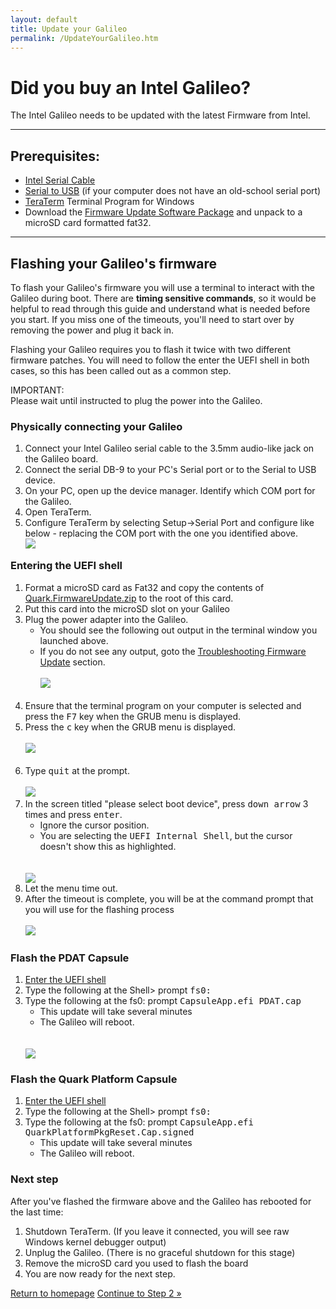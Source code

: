 ```yaml
---
layout: default
title: Update your Galileo
permalink: /UpdateYourGalileo.htm
---
```


<div class="container">
  <h1>Did you buy an Intel Galileo?</h1>
  The Intel Galileo needs to be updated with the latest Firmware from Intel.
  <hr/>
  <h2> Prerequisites: </h2>
  <ul>
    <li>
      <a href="http://www.amazon.com/gp/product/B004IY4L86/ref=oh_details_o05_s00_i00">Intel Serial Cable</a>
    </li>
    <li>
      <a href="http://www.amazon.com/dp/B00425S1H8?psc=1">Serial to USB</a> (if your computer does not have an old-school serial port)
    </li>
    <li>
      <a href="http://ttssh2.sourceforge.jp/index.html.en">TeraTerm</a> Terminal Program for Windows
    </li>
    <li>
      Download the <a href="<placeholder>">Firmware Update Software Package</a> and unpack to a microSD card formatted fat32.
    </li>
  </ul>
  <hr/>

  <h2>Flashing your Galileo's firmware</h2>
  <p>To flash your Galileo's firmware you will use a terminal to interact with the Galileo during boot. There are <b>timing sensitive commands</b>, so it would be helpful to read through this guide and understand what is needed before you start. If you miss one of the timeouts, you'll need to start over by removing the power and plug it back in.</p>
  <p>Flashing your Galileo requires you to flash it twice with two different firmware patches. You will need to follow the enter the UEFI shell in both cases, so this has been called out as a common step.</p>
  <div class="panel panel-danger">
    <div class="panel-heading">IMPORTANT:</div>
    <div class="panel-body">Please wait until instructed to plug the power into the Galileo.</div>
  </div>
  <h3>Physically connecting your Galileo</h3>
  <ol>
    <li>Connect your Intel Galileo serial cable to the 3.5mm audio-like jack on the Galileo board.</li>
    <li>Connect the serial DB-9 to your PC's Serial port or to the Serial to USB device.</li>
    <li>On your PC, open up the device manager. Identify which COM port for the Galileo.</li>
    <li>Open TeraTerm.</li>
    <li>
      Configure TeraTerm by selecting Setup->Serial Port and configure like below - replacing the COM port with the one you identified above. <br/><img src="images\TeraTermSetup.png"/>
    </li>
  </ol>
  <a name="EnterUEFIShell">
    <h3 style="padding-top: 60px; margin-top: -60px;">Entering the UEFI shell</h3>
  </a>
  <ol>
    <li>
      Format a microSD card as Fat32 and copy the contents of <a href="<placeholder>">Quark.FirmwareUpdate.zip</a> to the root of this card.
    </li>
    <li>Put this card into the microSD slot on your Galileo</li>
    <li>
      Plug the power adapter into the Galileo. 
      <ul>
        <li>You should see the following out output in the terminal window you launched above. </li>
        <li>
          If you do not see any output, goto the <a href="TroubleShooting.htm">Troubleshooting Firmware Update</a> section. <br/><br/><img src="images\TermBootScreen1.png"/><br/><br/>
        </li>
      </ul>
    </li>
    <li>
      Ensure that the terminal program on your computer is selected and press the <kbd>F7</kbd> key when the GRUB menu is displayed.
    </li>
    <li>
      Press the <kbd>c</kbd> key when the GRUB menu is displayed.<br/><br/><img src="images\TermBootScreen2.png"/><br/><br/>
    </li>
    <li>
      Type <kbd>quit</kbd> at the prompt.<br/><br/><img src="images\TermBootScreen3.png"/><br/>
    </li>
    <li>
      In the screen titled "please select boot device", press <kbd>down arrow</kbd> 3 times and press <kbd>enter</kbd>.
      <ul>
        <li>Ignore the cursor position.</li>
        <li>
          You are selecting the <kbd>UEFI Internal Shell</kbd>, but the cursor doesn't show this as highlighted.
        </li>
      </ul>
      <br/><br/><img src="images\TermBootScreen4.png"/><br/>
    </li>
    <li>Let the menu time out.</li>
    <li>
      After the timeout is complete, you will be at the command prompt that you will use for the flashing process<br/><br/><img src="images\TermBootScreen5.png"/>
    </li>
  </ol>
  <h3>Flash the PDAT Capsule</h3>
  <ol>
    <li>
      <a href="#EnterUEFIShell">Enter the UEFI shell</a>
    </li>
    <li>
      Type the following at the Shell> prompt <kbd>fs0:</kbd>
    </li>
    <li>
      Type the following at the fs0: prompt <kbd>CapsuleApp.efi PDAT.cap</kbd>
      <ul>
        <li>This update will take several minutes</li>
        <li>The Galileo will reboot.</li>
      </ul>
      <br/><br/><img src="images\TermBootScreen6.png"/>
    </li>
  </ol>
  <h3>Flash the Quark Platform Capsule</h3>
  <ol>
    <li>
      <a href="#EnterUEFIShell">Enter the UEFI shell</a>
    </li>
    <li>
      Type the following at the Shell> prompt <kbd>fs0:</kbd>
    </li>
    <li>
      Type the following at the fs0: prompt <kbd>CapsuleApp.efi QuarkPlatformPkgReset.Cap.signed</kbd>
      <ul>
        <li>This update will take several minutes</li>
        <li>The Galileo will reboot.</li>
      </ul>
    </li>
  </ol>
  <h3>Next step</h3>
  After you've flashed the firmware above and the Galileo has rebooted for the last time:
  <ol>
    <li>Shutdown TeraTerm. (If you leave it connected, you will see raw Windows kernel debugger output)</li>
    <li>Unplug the Galileo. (There is no graceful shutdown for this stage)</li>
    <li>Remove the microSD card you used to flash the board</li>
    <li>You are now ready for the next step.</li>
  </ol>

  <a class="btn btn-default" href="index.htm" role="button">Return to homepage</a>
  <a class="btn btn-default" href="SetupPC.htm" role="button">Continue to Step 2 &raquo;</a>
